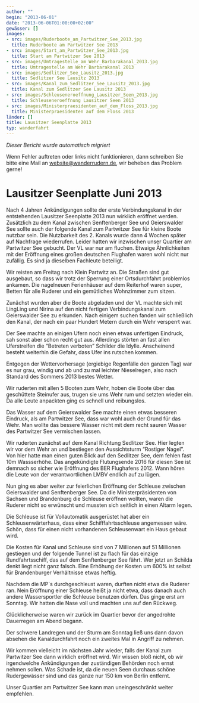 ```yaml
---
author: ""
begin: "2013-06-01"
date: "2013-06-06T01:00:00+02:00"
gewässer: []
images:
- src: images/Ruderboote_am_Partwitzer_See_2013.jpg
  title: Ruderboote am Partwitzer See 2013
- src: images/Start_am_Partwitzer_See_2013.jpg
  title: Start am Partwitzer See 2013
- src: images/Umtragestelle_am_Wehr_Barbarakanal_2013.jpg
  title: Umtragestelle am Wehr Barbarakanal 2013
- src: images/Sedlitzer_See_Lausitz_2013.jpg
  title: Sedlitzer See Lausitz 2013
- src: images/Kanal_zum_Sedlitzer_See_Lausitz_2013.jpg
  title: Kanal zum Sedlitzer See Lausitz 2013
- src: images/Schleuseneroeffnung_Lausitzer_Seen_2013.jpg
  title: Schleuseneroeffnung Lausitzer Seen 2013
- src: images/Ministerpraesidenten_auf_dem_Floss_2013.jpg
  title: Ministerpraesidenten auf dem Floss 2013
länder: []
title: Lausitzer Seenplatte 2013
typ: wanderfahrt
---
```



*Dieser Bericht wurde automatisch migriert*

Wenn Fehler auftreten oder links nicht funktionieren, dann schreiben Sie bitte eine Mail an website@wanderrudern.de, wir beheben das Problem gerne!



# Lausitzer Seenplatte Juni 2013


Nach 4 Jahren Ankündigungen sollte der erste Verbindungskanal in der entstehenden Lausitzer Seenplatte 2013 nun wirklich eröffnet werden. Zusätzlich zu dem Kanal zwischen Senftenberger See und Geierswalder See sollte auch der folgende Kanal zum Partwitzer See für kleine Boote nutzbar sein. Die Nutzbarkeit des 2. Kanals wurde dann 4 Wochen später auf Nachfrage wiederrufen. Leider hatten wir inzwischen unser Quartier am Partwitzer See gebucht. Der VL war nur am fluchen. Etwaige Ähnlichkeiten mit der Eröffnung eines großen deutschen Flughafen waren wohl nicht nur zufällig. Es sind ja dieselben Fachleute beteiligt.

Wir reisten am Freitag nach Klein Partwitz an. Die Straßen sind gut ausgebaut, so dass wir trotz der Sperrung einer Ortsdurchfahrt problemlos ankamen. Die nagelneuen Ferienhäuser auf dem Reiterhof waren super, Betten für alle Ruderer und ein gemütliches Wohnzimmer zum sitzen.

Zunächst wurden aber die Boote abgeladen und der VL machte sich mit LingLing und Nirina auf den nicht fertigen Verbindungskanal zum Geierswalder See zu erkunden. Nach einigem suchen fanden wir schließlich den Kanal, der nach ein paar Hundert Metern durch ein Wehr versperrt war.

Der See machte an einigen Ufern noch einen etwas unfertigen Eindruck, sah sonst aber schon recht gut aus. Allerdings störten an fast allen Uferstreifen die “Betreten verboten” Schilder die Idylle. Anscheinend besteht weiterhin die Gefahr, dass Ufer ins rutschen kommen.

Entgegen der Wettervorhersage (ergiebige Regenfälle den ganzen Tag) war es nur grau, windig und ab und zu mal leichter Nieselregen, also nach Standard des Sommers 2013 bestes Wetter.

Wir ruderten mit allen 5 Booten zum Wehr, hoben die Boote über das geschüttete Steinufer aus, trugen sie ums Wehr rum und setzten wieder ein. Da alle Leute anpackten ging es schnell und reibungslos.

Das Wasser auf dem Geierswalder See machte einen etwas besseren Eindruck, als am Partwitzer See, dass war wohl auch der Grund für das Wehr. Man wollte das bessere Wasser nicht mit dem recht sauren Wasser des Partwitzer See vermischen lassen.

Wir ruderten zunächst auf dem Kanal Richtung Sedlitzer See. Hier legten wir vor dem Wehr an und bestiegen den Aussichtsturm “Rostiger Nagel”. Von hier hatte man einen guten Blick auf den Sedlitzer See, dem fehlen fast 10m Wassserhöhe. Das angekündigte Flutungsende 2016 für diesen See ist demnach so sicher wie Eröffnung des BER Flughafens 2012. Wann hören die Leute von der verantwortlichen LMBV endlich auf zu lügen.

Nun ging es aber weiter zur feierlichen Eröffnung der Schleuse zwischen Geierswalder und Senftenberger See. Da die Ministerpräsidenten von Sachsen und Brandenburg die Schleuse eröffnen wollten, waren die Ruderer nicht so erwünscht und mussten sich seitlich in einen Altarm legen.

Die Schleuse ist für Vollautomatik ausgerüstet hat aber ein Schleusenwärterhaus, dass einer Schifffahrtsschleuse angemessen wäre. Schön, dass für einen nicht vorhandenen Schleusenwart ein Haus gebaut wird.

Die Kosten für Kanal und Schleuse sind von 7 Millionen auf 51 Millionen gestiegen und der folgende Tunnel ist zu flach für das einzige Rundfahrtsschiff, das auf dem Senftenberger See fährt. Wer jetzt an Schilda denkt liegt nicht ganz falsch. Eine Erhöhung der Kosten um 600% ist selbst für Brandenburger Verhältnisse etwas heftig.

Nachdem die MP´s durchgeschleust waren, durften nicht etwa die Ruderer ran. Nein Eröffnung einer Schleuse heißt ja nicht etwa, dass danach auch andere Wassersportler die Schleuse benutzen dürfen. Das ginge erst am Sonntag. Wir hatten die Nase voll und machten uns auf den Rückweg.

Glücklicherweise waren wir zurück im Quartier bevor der angedrohte Dauerregen am Abend begann.

Der schwere Landregen und der Sturm am Sonntag ließ uns dann davon absehen die Kanaldurchfahrt noch ein zweites Mal in Angriff zu nehmen.

Wir kommen vielleicht im nächsten Jahr wieder, falls der Kanal zum Partwitzer See dann wirklich eröffnet wird. Wir wissen bloß nicht, ob wir irgendwelche Ankündigungen der zuständigen Behörden noch ernst nehmen sollen. Was Schade ist, da die neuen Seen durchaus schöne Rudergewässer sind und das ganze nur 150 km von Berlin entfernt.

Unser Quartier am Partwitzer See kann man uneingeschränkt weiter empfehlen.